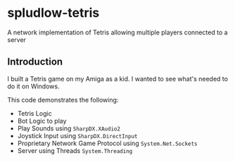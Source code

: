 # spludlow-tetris
A network implementation of Tetris allowing multiple players connected to a server

## Introduction
I built a Tetris game on my Amiga as a kid. I wanted to see what's needed to do it on Windows.

This code demonstrates the following:

- Tetris Logic
- Bot Logic to play
- Play Sounds using `SharpDX.XAudio2`
- Joystick Input using `SharpDX.DirectInput`
- Proprietary Network Game Protocol using `System.Net.Sockets`
- Server using Threads `System.Threading`
